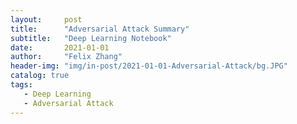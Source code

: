 ```yaml
---
layout:     post
title:      "Adversarial Attack Summary"
subtitle:   "Deep Learning Notebook"
date:       2021-01-01
author:     "Felix Zhang"
header-img: "img/in-post/2021-01-01-Adversarial-Attack/bg.JPG"
catalog: true
tags:
   - Deep Learning
   - Adversarial Attack
---
```


